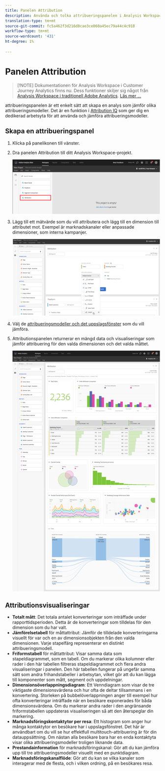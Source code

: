 ```yaml
---
title: Panelen Attribution
description: Använda och tolka attribueringspanelen i Analysis Workspace.
translation-type: tm+mt
source-git-commit: fc5a462f3d216d8cae3ce060a45ec79a44c4c918
workflow-type: tm+mt
source-wordcount: '431'
ht-degree: 1%

---
```



# Panelen Attribution

>[!NOTE] Dokumentationen för Analysis Workspace i Customer Journey Analytics finns nu. Dess funktioner skiljer sig något från [Analysis Workspace i traditionell Adobe Analytics](https://docs.adobe.com/content/help/en/analytics/analyze/analysis-workspace/home.html). [Läs mer …](/help/getting-started/cja-aa.md)

attribueringspanelen är ett enkelt sätt att skapa en analys som jämför olika attribueringsmodeller. Det är en funktion i [Attribution IQ](../attribution/overview.md) som ger dig en dedikerad arbetsyta för att använda och jämföra attribueringsmodeller.

## Skapa en attribueringspanel

1. Klicka på panelikonen till vänster.
1. Dra panelen Attribution till ditt Analysis Workspace-projekt.

   ![Ny attribueringspanel](assets/Attribution_Panel_1.png)

1. Lägg till ett mätvärde som du vill attributera och lägg till en dimension till attributet mot. Exempel är marknadskanaler eller anpassade dimensioner, som interna kampanjer.

   ![Välj dimension och mått](assets/attribution_panel2.png)

1. Välj de [attribueringsmodeller och det uppslagsfönster](../attribution/models.md) som du vill jämföra.

1. Attributionspanelen returnerar en mängd data och visualiseringar som jämför attribuering för den valda dimensionen och det valda måttet.

   ![Attributionsvisualiseringar](assets/attr_panel_vizs.png)

## Attributionsvisualiseringar

* **Totalt mått**: Det totala antalet konverteringar som inträffade under rapporttidsperioden. Detta är de konverteringar som tilldelas för den dimension som du har valt.
* **Jämförelsetabell** för måttattribut: Jämför de tilldelade konverteringarna visuellt för var och en av dimensionsobjekten från den valda dimensionen. Varje stapelfärg representerar en distinkt attribueringsmodell.
* **Friformstabell** för måttattribut: Visar samma data som stapeldiagrammet, som en tabell. Om du markerar olika kolumner eller rader i den här tabellen filtreras stapeldiagrammet och flera andra visualiseringar i panelen. Den här tabellen fungerar på ungefär samma sätt som andra frihandstabeller i arbetsytan, vilket gör att du kan lägga till komponenter som mått, segment och uppdelningar.
* **Dimensionsöverlappningsdiagram**: Ett Venndiagram som visar de tre viktigaste dimensionsvärdena och hur ofta de deltar tillsammans i en konvertering. Storleken på bubbelöverlappningen anger till exempel hur ofta konverteringar inträffade när en besökare exponerades för båda dimensionsvärdena. Om du markerar andra rader i den angränsande friformstabellen uppdateras visualiseringen så att den återspeglar din markering.
* **Marknadsföringskontaktytor per resa**: Ett histogram som anger hur många kontaktytor en besökare har i uppslagsfönstret. Det här är användbart om du vill se hur effektfull multitouch-attribuering är för din datauppsättning. Om nästan alla besökare bara har en enda kontaktyta visar olika attribueringsmodeller troligen liknande data.
* **Prestandainformation** för marknadsföringskanal: Gör att du kan jämföra upp till tre attribueringsmodeller visuellt med en punktdiagram.
* **Marknadsföringskanalflöde**: Gör att du kan se vilka kanaler som interagerar med de flesta, och i vilken ordning, på en besökares resa.
